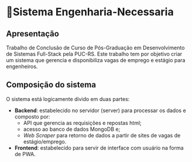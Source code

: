 # 📢Sistema Engenharia-Necessaria

## Apresentação
Trabalho de Conclusão de Curso de Pós-Graduação em Desenvolvimento de Sistemas Full-Stack pela PUC-RS. Este trabalho tem por objetivo criar um sistema que gerencia e disponibiliza vagas de emprego e estágio para engenheiros.

## Composição do sistema
 O sistema está logicamente divido em duas partes:
- **Backend**: estabelecido no servidor (server) para processar os dados e composto por:
    - API que gerencia as requisições e repostas html;
    - acesso ao banco de dados MongoDB e;
    - _Web Scraper_ para retorno de dados a partir de sites de vagas de estágio/emprego.
- **Frontend**: estabelecido para servir de interface com usuário na forma de PWA.
